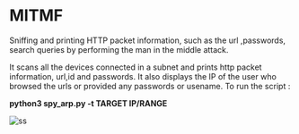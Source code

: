# MITMF
Sniffing and printing HTTP packet information, such as the url ,passwords, search queries by performing the man in the middle attack.

It scans all the devices connected in a subnet and prints http packet information, url,id and passwords.
It also displays the IP of the user who browsed the urls or provided any passwords or usename.
To run the script :

**python3 spy_arp.py -t TARGET IP/RANGE**

![ss](https://user-images.githubusercontent.com/53535402/79788798-d617ac80-8366-11ea-930c-294387703bb8.png)
